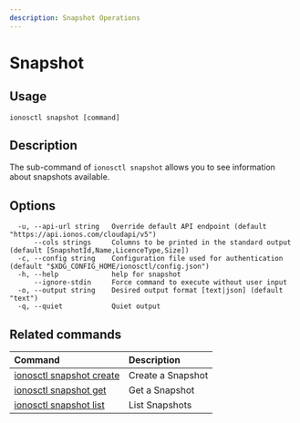 ```yaml
---
description: Snapshot Operations
---
```


# Snapshot

## Usage

```text
ionosctl snapshot [command]
```

## Description

The sub-command of `ionosctl snapshot` allows you to see information about snapshots available.

## Options

```text
  -u, --api-url string   Override default API endpoint (default "https://api.ionos.com/cloudapi/v5")
      --cols strings     Columns to be printed in the standard output (default [SnapshotId,Name,LicenceType,Size])
  -c, --config string    Configuration file used for authentication (default "$XDG_CONFIG_HOME/ionosctl/config.json")
  -h, --help             help for snapshot
      --ignore-stdin     Force command to execute without user input
  -o, --output string    Desired output format [text|json] (default "text")
  -q, --quiet            Quiet output
```

## Related commands

| Command | Description |
| :--- | :--- |
| [ionosctl snapshot create](create.md) | Create a Snapshot |
| [ionosctl snapshot get](get.md) | Get a Snapshot |
| [ionosctl snapshot list](list.md) | List Snapshots |

